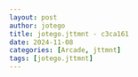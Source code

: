 ```yaml
---
layout: post
author: jotego
title: jotego.jttmnt - c3ca161
date: 2024-11-08
categories: [Arcade, jttmnt]
tags: [jotego.jttmnt]
---
```


